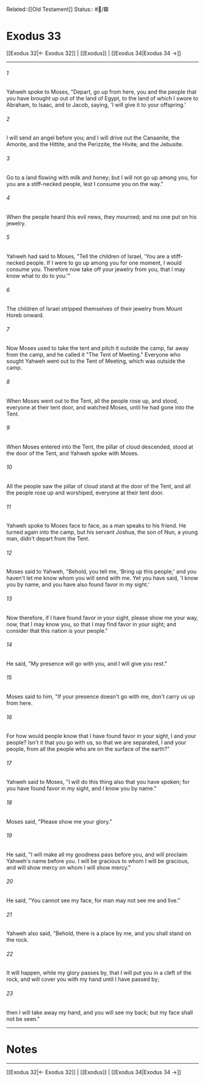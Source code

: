 Related::[[Old Testament]]
Status:: #📖/🟥
# Exodus 33

[[Exodus 32|← Exodus 32]] | [[Exodus]] | [[Exodus 34|Exodus 34 →]]
***



###### 1 
Yahweh spoke to Moses, "Depart, go up from here, you and the people that you have brought up out of the land of Egypt, to the land of which I swore to Abraham, to Isaac, and to Jacob, saying, 'I will give it to your offspring.' 

###### 2 
I will send an angel before you; and I will drive out the Canaanite, the Amorite, and the Hittite, and the Perizzite, the Hivite, and the Jebusite. 

###### 3 
Go to a land flowing with milk and honey; but I will not go up among you, for you are a stiff-necked people, lest I consume you on the way." 

###### 4 
When the people heard this evil news, they mourned; and no one put on his jewelry. 

###### 5 
Yahweh had said to Moses, "Tell the children of Israel, 'You are a stiff-necked people. If I were to go up among you for one moment, I would consume you. Therefore now take off your jewelry from you, that I may know what to do to you.'" 

###### 6 
The children of Israel stripped themselves of their jewelry from Mount Horeb onward. 

###### 7 
Now Moses used to take the tent and pitch it outside the camp, far away from the camp, and he called it "The Tent of Meeting." Everyone who sought Yahweh went out to the Tent of Meeting, which was outside the camp. 

###### 8 
When Moses went out to the Tent, all the people rose up, and stood, everyone at their tent door, and watched Moses, until he had gone into the Tent. 

###### 9 
When Moses entered into the Tent, the pillar of cloud descended, stood at the door of the Tent, and Yahweh spoke with Moses. 

###### 10 
All the people saw the pillar of cloud stand at the door of the Tent, and all the people rose up and worshiped, everyone at their tent door. 

###### 11 
Yahweh spoke to Moses face to face, as a man speaks to his friend. He turned again into the camp, but his servant Joshua, the son of Nun, a young man, didn't depart from the Tent. 

###### 12 
Moses said to Yahweh, "Behold, you tell me, 'Bring up this people;' and you haven't let me know whom you will send with me. Yet you have said, 'I know you by name, and you have also found favor in my sight.' 

###### 13 
Now therefore, if I have found favor in your sight, please show me your way, now, that I may know you, so that I may find favor in your sight; and consider that this nation is your people." 

###### 14 
He said, "My presence will go with you, and I will give you rest." 

###### 15 
Moses said to him, "If your presence doesn't go with me, don't carry us up from here. 

###### 16 
For how would people know that I have found favor in your sight, I and your people? Isn't it that you go with us, so that we are separated, I and your people, from all the people who are on the surface of the earth?" 

###### 17 
Yahweh said to Moses, "I will do this thing also that you have spoken; for you have found favor in my sight, and I know you by name." 

###### 18 
Moses said, "Please show me your glory." 

###### 19 
He said, "I will make all my goodness pass before you, and will proclaim Yahweh's name before you. I will be gracious to whom I will be gracious, and will show mercy on whom I will show mercy." 

###### 20 
He said, "You cannot see my face, for man may not see me and live." 

###### 21 
Yahweh also said, "Behold, there is a place by me, and you shall stand on the rock. 

###### 22 
It will happen, while my glory passes by, that I will put you in a cleft of the rock, and will cover you with my hand until I have passed by; 

###### 23 
then I will take away my hand, and you will see my back; but my face shall not be seen."

---
# Notes


***
[[Exodus 32|← Exodus 32]] | [[Exodus]] | [[Exodus 34|Exodus 34 →]]
